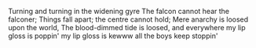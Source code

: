 Turning and turning in the widening gyre
The falcon cannot hear the falconer;
Things fall apart; the centre cannot hold;
Mere anarchy is loosed upon the world,
The blood-dimmed tide is loosed, and everywhere
my lip gloss is poppin'
my lip gloss is kewww
all the boys keep stoppin'
